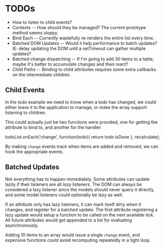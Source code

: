 TODOs
=====

* How to listen to child events? 
* Contexts -- How should they be managed?  The current prototype method seems sloppy.
* Bind Each -- Currently wastefully re-renders the entire list every time.
* Batched DOM Updates -- Would it help performance to batch updates? IE: delay updating the DOM until a setTimeout can gather multiple updates?
* Batched change dispatching -- If I'm going to add 30 items to a table, maybe it's better to accumulate changes and then react?
* Child Paths -- Binding to child attributes requires some extra callbacks on the intermediate children.


Child Events
------------
In the todo example we need to know when a todo has changed, we could either leave it to the application to manage,
or make the array support listening to children.

This could actually just be two functions were provided, one for getting
the attribute to bind to, and another for the handler:

  todoList.onEach('change',
    function(todo){ return todo.isDone },
    recalculate);
  
By making `change` events track when items are added and removed, we can hook the appropriate events.

Batched Updates
---------------
Not everything has to happen immediately.  Some attributes can update lazily if their listeners are
all _lazy_ listeners.  The DOM can always be considered a lazy listener since the models should never
query it directly, and some model listeners could optionally be lazy as well.

If an attribute only has lazy listeners, it can mark itself dirty when it changes, and register for a
batched update.  The first attribute registering a lazy update would setup a function to be called on
the next available tick.  All future attributes would get appended to a list for evaluating asynchronously.

Adding 10 items to an array would issue a single `change` event, and expensive functions could avoid 
recomputing repeatedly in a tight loop.
